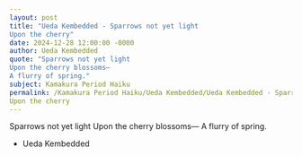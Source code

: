 ```yaml
---
layout: post
title: "Ueda Kembedded - Sparrows not yet light 
Upon the cherry"
date: 2024-12-28 12:00:00 -0000
author: Ueda Kembedded
quote: "Sparrows not yet light 
Upon the cherry blossoms— 
A flurry of spring."
subject: Kamakura Period Haiku
permalink: /Kamakura Period Haiku/Ueda Kembedded/Ueda Kembedded - Sparrows not yet light 
Upon the cherry
---
```


Sparrows not yet light 
Upon the cherry blossoms— 
A flurry of spring.

- Ueda Kembedded
